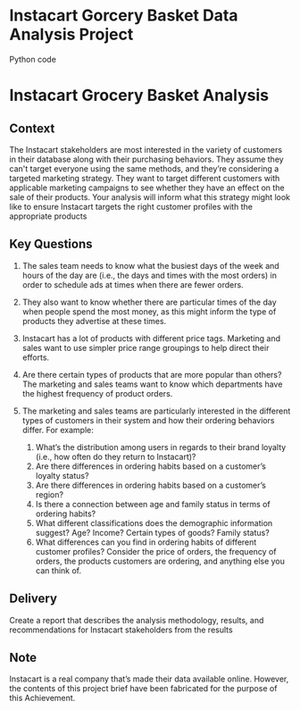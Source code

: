 # Instacart Gorcery Basket Data Analysis Project
Python code
# Instacart Grocery Basket Analysis 
## Context
The Instacart stakeholders are most interested in the variety of customers in their database along with their purchasing behaviors. They assume they can't target everyone using the same methods, and they’re considering a targeted marketing strategy. They want to target different customers with applicable marketing campaigns to see whether they have an effect on the sale of their products. Your analysis will inform what this strategy might look like to ensure Instacart targets the right customer profiles with the appropriate products
## Key Questions
1. The sales team needs to know what the busiest days of the week and hours of the day are (i.e., the days and times with the most orders) in order to schedule ads at times when there are fewer orders. 

2. They also want to know whether there are particular times of the day when people spend the most money, as this might inform the type of products they advertise at these times. 

3. Instacart has a lot of products with different price tags. Marketing and sales want to use simpler price range groupings to help direct their efforts. 

4. Are there certain types of products that are more popular than others? The marketing and sales teams want to know which departments have the highest frequency of product orders. 

5. The marketing and sales teams are particularly interested in the different types of customers in their system and how their ordering behaviors differ. For example: 
   1) What’s the distribution among users in regards to their brand loyalty (i.e., how often do they return to Instacart)? 
   2) Are there differences in ordering habits based on a customer’s loyalty status?
   3) Are there differences in ordering habits based on a customer’s region? 
   4) Is there a connection between age and family status in terms of ordering habits? 
   5) What different classifications does the demographic information suggest? Age? Income? Certain types of goods? Family status? 
   6) What differences can you find in ordering habits of different customer profiles? Consider the price of orders, the frequency of orders, the products customers are ordering, and anything else you can think of. 

## Delivery
Create a report that describes the analysis methodology, results, and recommendations for Instacart stakeholders from the results
## Note
Instacart is a real company that’s made their data available online. However, the contents of this project brief have been fabricated for the purpose of this Achievement.
